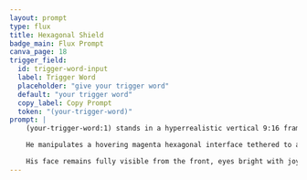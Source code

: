 ```yaml
---
layout: prompt
type: flux
title: Hexagonal Shield
badge_main: Flux Prompt
canva_page: 18
trigger_field:
  id: trigger-word-input
  label: Trigger Word
  placeholder: "give your trigger word"
  default: "your trigger word"
  copy_label: Copy Prompt
  token: "(your-trigger-word)"
prompt: |
    (your-trigger-word:1) stands in a hyperrealistic vertical 9:16 frame beneath a dense rainforest canopy soaked with fresh rain, mist curling around colossal tree trunks and fern-laden vines.

    He manipulates a hovering magenta hexagonal interface tethered to a vine-covered stone, his plain dark blue T-shirt catching luminous reflections while alien glyphs bloom in the moisture-rich air.

    His face remains fully visible from the front, eyes bright with joy as the interface responds with layered holographic geometry, bathing the dripping foliage in cinematic light.
---
```

